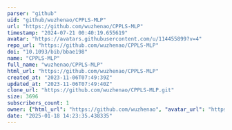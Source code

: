 ```yaml
---
parser: "github"
uid: "github/wuzhenao/CPPLS-MLP"
url: "https://github.com/wuzhenao/CPPLS-MLP"
timestamp: "2024-07-21 00:40:19.655619"
avatar: "https://avatars.githubusercontent.com/u/114455899?v=4"
repo_url: "https://github.com/wuzhenao/CPPLS-MLP"
doi: "10.1093/bib/bbae198"
name: "CPPLS-MLP"
full_name: "wuzhenao/CPPLS-MLP"
html_url: "https://github.com/wuzhenao/CPPLS-MLP"
created_at: "2023-11-06T07:49:39Z"
updated_at: "2023-11-06T07:49:40Z"
clone_url: "https://github.com/wuzhenao/CPPLS-MLP.git"
size: 3696
subscribers_count: 1
owner: {"html_url": "https://github.com/wuzhenao", "avatar_url": "https://avatars.githubusercontent.com/u/114455899?v=4", "login": "wuzhenao", "type": "User"}
date: "2025-01-18 14:23:35.438335"
---
```

